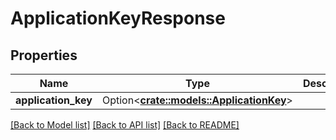 # ApplicationKeyResponse

## Properties

Name | Type | Description | Notes
------------ | ------------- | ------------- | -------------
**application_key** | Option<[**crate::models::ApplicationKey**](ApplicationKey.md)> |  | [optional]

[[Back to Model list]](../README.md#documentation-for-models) [[Back to API list]](../README.md#documentation-for-api-endpoints) [[Back to README]](../README.md)


